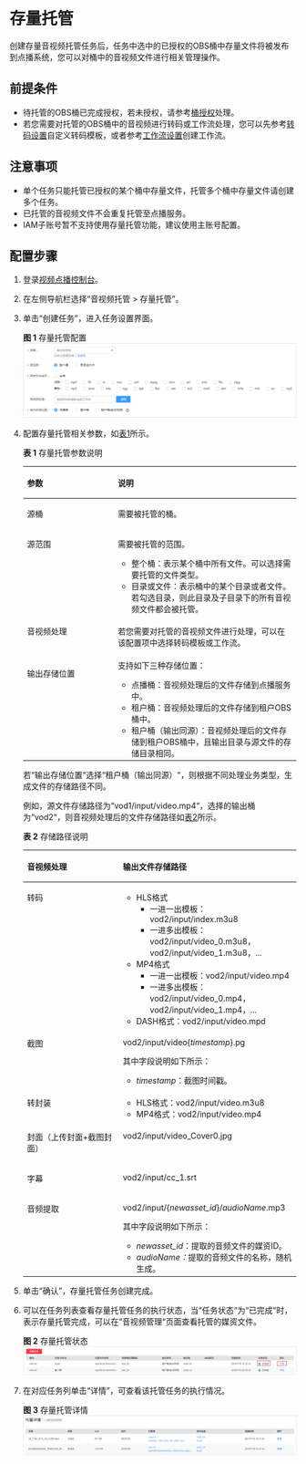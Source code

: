 # 存量托管<a name="vod010033"></a>

创建存量音视频托管任务后，任务中选中的已授权的OBS桶中存量文件将被发布到点播系统，您可以对桶中的音视频文件进行相关管理操作。

## 前提条件<a name="section10455135125018"></a>

-   待托管的OBS桶已完成授权，若未授权，请参考[桶授权](桶授权.md)处理。
-   若您需要对托管的OBS桶中的音视频进行转码或工作流处理，您可以先参考[转码设置](转码设置.md)自定义转码模板，或者参考[工作流设置](工作流设置.md)创建工作流。

## 注意事项<a name="section1431852145818"></a>

-   单个任务只能托管已授权的某个桶中存量文件，托管多个桶中存量文件请创建多个任务。
-   已托管的音视频文件不会重复托管至点播服务。
-   IAM子账号暂不支持使用存量托管功能，建议使用主账号配置。

## 配置步骤<a name="section1519941220594"></a>

1.  登录[视频点播控制台](https://console.huaweicloud.com/vod)。
2.  在左侧导航栏选择“音视频托管 \> 存量托管”。
3.  单击“创建任务”，进入任务设置界面。

    **图 1**  存量托管配置<a name="fig291817455446"></a>  
    ![](figures/存量托管配置.png "存量托管配置")

4.  配置存量托管相关参数，如[表1](#table205301130152214)所示。

    **表 1**  存量托管参数说明

    <a name="table205301130152214"></a>
    <table><thead align="left"><tr id="row195305309225"><th class="cellrowborder" valign="top" width="33.18%" id="mcps1.2.3.1.1"><p id="p135301530162216"><a name="p135301530162216"></a><a name="p135301530162216"></a>参数</p>
    </th>
    <th class="cellrowborder" valign="top" width="66.82000000000001%" id="mcps1.2.3.1.2"><p id="p8530153072213"><a name="p8530153072213"></a><a name="p8530153072213"></a>说明</p>
    </th>
    </tr>
    </thead>
    <tbody><tr id="row3530830192215"><td class="cellrowborder" valign="top" width="33.18%" headers="mcps1.2.3.1.1 "><p id="p1453043082211"><a name="p1453043082211"></a><a name="p1453043082211"></a>源桶</p>
    </td>
    <td class="cellrowborder" valign="top" width="66.82000000000001%" headers="mcps1.2.3.1.2 "><p id="p1272594945411"><a name="p1272594945411"></a><a name="p1272594945411"></a>需要被托管的桶。</p>
    </td>
    </tr>
    <tr id="row14530103052216"><td class="cellrowborder" valign="top" width="33.18%" headers="mcps1.2.3.1.1 "><p id="p195306307226"><a name="p195306307226"></a><a name="p195306307226"></a>源范围</p>
    </td>
    <td class="cellrowborder" valign="top" width="66.82000000000001%" headers="mcps1.2.3.1.2 "><p id="p3530430102214"><a name="p3530430102214"></a><a name="p3530430102214"></a>需要被托管的范围。</p>
    <a name="ul356662125510"></a><a name="ul356662125510"></a><ul id="ul356662125510"><li>整个桶：表示某个桶中所有文件。可以选择需要托管的文件类型。</li><li>目录或文件：表示桶中的某个目录或者文件。若勾选目录，则此目录及子目录下的所有音视频文件都会被托管。</li></ul>
    </td>
    </tr>
    <tr id="row473465014263"><td class="cellrowborder" valign="top" width="33.18%" headers="mcps1.2.3.1.1 "><p id="p4735135092617"><a name="p4735135092617"></a><a name="p4735135092617"></a>音视频处理</p>
    </td>
    <td class="cellrowborder" valign="top" width="66.82000000000001%" headers="mcps1.2.3.1.2 "><p id="p187356504260"><a name="p187356504260"></a><a name="p187356504260"></a>若您需要对托管的音视频文件进行处理，可以在该配置项中选择转码模板或工作流。</p>
    </td>
    </tr>
    <tr id="row587932916275"><td class="cellrowborder" valign="top" width="33.18%" headers="mcps1.2.3.1.1 "><p id="p1587922922711"><a name="p1587922922711"></a><a name="p1587922922711"></a>输出存储位置</p>
    </td>
    <td class="cellrowborder" valign="top" width="66.82000000000001%" headers="mcps1.2.3.1.2 "><div class="p" id="p15879152932711"><a name="p15879152932711"></a><a name="p15879152932711"></a>支持如下三种存储位置：<a name="ul1975815416352"></a><a name="ul1975815416352"></a><ul id="ul1975815416352"><li>点播桶：音视频处理后的文件存储到点播服务中。</li><li>租户桶：音视频处理后的文件存储到租户OBS桶中。</li><li>租户桶（输出同源）：音视频处理后的文件存储到租户OBS桶中，且输出目录与源文件的存储目录相同。</li></ul>
    </div>
    </td>
    </tr>
    </tbody>
    </table>

    若“输出存储位置“选择“租户桶（输出同源）“，则根据不同处理业务类型，生成文件的存储路径不同。

    例如，源文件存储路径为“vod1/input/video.mp4“，选择的输出桶为“vod2“，则音视频处理后的文件存储路径如[表2](#vod010032_table34919212005)所示。

    **表 2**  存储路径说明

    <a name="vod010032_table34919212005"></a>
    <table><thead align="left"><tr id="vod010032_row3491321305"><th class="cellrowborder" valign="top" width="35.03%" id="mcps1.2.3.1.1"><p id="vod010032_p94911621904"><a name="vod010032_p94911621904"></a><a name="vod010032_p94911621904"></a>音视频处理</p>
    </th>
    <th class="cellrowborder" valign="top" width="64.97%" id="mcps1.2.3.1.2"><p id="vod010032_p124914211011"><a name="vod010032_p124914211011"></a><a name="vod010032_p124914211011"></a>输出文件存储路径</p>
    </th>
    </tr>
    </thead>
    <tbody><tr id="vod010032_row34915211903"><td class="cellrowborder" valign="top" width="35.03%" headers="mcps1.2.3.1.1 "><p id="vod010032_p949120211007"><a name="vod010032_p949120211007"></a><a name="vod010032_p949120211007"></a>转码</p>
    </td>
    <td class="cellrowborder" valign="top" width="64.97%" headers="mcps1.2.3.1.2 "><a name="vod010032_ul1669637141411"></a><a name="vod010032_ul1669637141411"></a><ul id="vod010032_ul1669637141411"><li>HLS格式<a name="vod010032_ul10345204116333"></a><a name="vod010032_ul10345204116333"></a><ul id="vod010032_ul10345204116333"><li>一进一出模板：vod2/input/index.m3u8</li><li>一进多出模板：vod2/input/video_0.m3u8，vod2/input/video_1.m3u8，...</li></ul>
    </li><li>MP4格式<a name="vod010032_ul4993152193112"></a><a name="vod010032_ul4993152193112"></a><ul id="vod010032_ul4993152193112"><li>一进一出模板：vod2/input/video.mp4</li><li>一进多出模板：vod2/input/video_0.mp4，vod2/input/video_1.mp4，...</li></ul>
    </li><li>DASH格式：vod2/input/video.mpd</li></ul>
    </td>
    </tr>
    <tr id="vod010032_row1549115211902"><td class="cellrowborder" valign="top" width="35.03%" headers="mcps1.2.3.1.1 "><p id="vod010032_p1149110219014"><a name="vod010032_p1149110219014"></a><a name="vod010032_p1149110219014"></a>截图</p>
    </td>
    <td class="cellrowborder" valign="top" width="64.97%" headers="mcps1.2.3.1.2 "><p id="vod010032_p1414105910177"><a name="vod010032_p1414105910177"></a><a name="vod010032_p1414105910177"></a>vod2/input/video{<em id="vod010032_i274485315186"><a name="vod010032_i274485315186"></a><a name="vod010032_i274485315186"></a>timestamp</em>}.pg</p>
    <div class="p" id="vod010032_p1688725610223"><a name="vod010032_p1688725610223"></a><a name="vod010032_p1688725610223"></a>其中字段说明如下所示：<a name="vod010032_ul0439116102312"></a><a name="vod010032_ul0439116102312"></a><ul id="vod010032_ul0439116102312"><li><em id="vod010032_i1589754801812"><a name="vod010032_i1589754801812"></a><a name="vod010032_i1589754801812"></a>timestamp</em>：截图时间戳。</li></ul>
    </div>
    </td>
    </tr>
    <tr id="vod010032_row149110216015"><td class="cellrowborder" valign="top" width="35.03%" headers="mcps1.2.3.1.1 "><p id="vod010032_p144921214010"><a name="vod010032_p144921214010"></a><a name="vod010032_p144921214010"></a>转封装</p>
    </td>
    <td class="cellrowborder" valign="top" width="64.97%" headers="mcps1.2.3.1.2 "><a name="vod010032_ul1597655413118"></a><a name="vod010032_ul1597655413118"></a><ul id="vod010032_ul1597655413118"><li>HLS格式：vod2/input/video.m3u8</li><li>MP4格式：vod2/input/video.mp4</li></ul>
    </td>
    </tr>
    <tr id="vod010032_row665510181523"><td class="cellrowborder" valign="top" width="35.03%" headers="mcps1.2.3.1.1 "><p id="vod010032_p16655111819212"><a name="vod010032_p16655111819212"></a><a name="vod010032_p16655111819212"></a>封面（上传封面+截图封面）</p>
    </td>
    <td class="cellrowborder" valign="top" width="64.97%" headers="mcps1.2.3.1.2 "><p id="vod010032_p164911217010"><a name="vod010032_p164911217010"></a><a name="vod010032_p164911217010"></a>vod2/input/video_Cover0.jpg</p>
    </td>
    </tr>
    <tr id="vod010032_row519815111319"><td class="cellrowborder" valign="top" width="35.03%" headers="mcps1.2.3.1.1 "><p id="vod010032_p9198611338"><a name="vod010032_p9198611338"></a><a name="vod010032_p9198611338"></a>字幕</p>
    </td>
    <td class="cellrowborder" valign="top" width="64.97%" headers="mcps1.2.3.1.2 "><p id="vod010032_p19198411318"><a name="vod010032_p19198411318"></a><a name="vod010032_p19198411318"></a>vod2/input/cc_1.srt</p>
    </td>
    </tr>
    <tr id="vod010032_row93212014532"><td class="cellrowborder" valign="top" width="35.03%" headers="mcps1.2.3.1.1 "><p id="vod010032_p1932261418316"><a name="vod010032_p1932261418316"></a><a name="vod010032_p1932261418316"></a>音频提取</p>
    </td>
    <td class="cellrowborder" valign="top" width="64.97%" headers="mcps1.2.3.1.2 "><p id="vod010032_p310714597241"><a name="vod010032_p310714597241"></a><a name="vod010032_p310714597241"></a>vod2/input/{<em id="vod010032_i6107125916247"><a name="vod010032_i6107125916247"></a><a name="vod010032_i6107125916247"></a>newasset_id</em>}/<em id="vod010032_i1340132816269"><a name="vod010032_i1340132816269"></a><a name="vod010032_i1340132816269"></a>audioName</em>.mp3</p>
    <div class="p" id="vod010032_p4866142911254"><a name="vod010032_p4866142911254"></a><a name="vod010032_p4866142911254"></a>其中字段说明如下所示：<a name="vod010032_ul1776843715251"></a><a name="vod010032_ul1776843715251"></a><ul id="vod010032_ul1776843715251"><li><em id="vod010032_i177701332192514"><a name="vod010032_i177701332192514"></a><a name="vod010032_i177701332192514"></a>newasset_id</em>：提取的音频文件的媒资ID。</li><li><em id="vod010032_i1634519552619"><a name="vod010032_i1634519552619"></a><a name="vod010032_i1634519552619"></a>audioName：</em>提取的音频文件的名称，随机生成。</li></ul>
    </div>
    </td>
    </tr>
    </tbody>
    </table>

5.  单击“确认”，存量托管任务创建完成。
6.  可以在任务列表查看存量托管任务的执行状态，当“任务状态“为“已完成“时，表示存量托管完成，可以在“音视频管理“页面查看托管的媒资文件。

    **图 2**  存量托管状态<a name="fig109312069459"></a>  
    ![](figures/存量托管状态.png "存量托管状态")

7.  在对应任务列单击“详情”，可查看该托管任务的执行情况。

    **图 3**  存量托管详情<a name="fig2463515184520"></a>  
    ![](figures/存量托管详情.png "存量托管详情")



